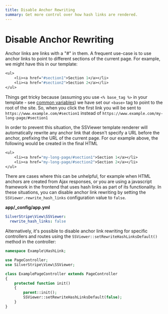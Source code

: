 ```yaml
---
title: Disable Anchor Rewriting
summary: Get more control over how hash links are rendered.
---
```


# Disable Anchor Rewriting

Anchor links are links with a "#" in them. A frequent use-case is to use anchor links to point to different sections of 
the current page.  For example, we might have this in our template:

```ss
<ul>
    <li><a href="#section1">Section 1</a></li>
    <li><a href="#section2">Section 2</a></li>
</ul>
```

Things get tricky because (assuming you use `<% base_tag %>` in your template - see [common variables](../common_variables/#base-tag)) we have set our `<base>` tag to point to the root of the site. So, when you click the
first link you will be sent to `https://www.example.com/#section1` instead of `https://www.example.com/my-long-page/#section1`

In order to prevent this situation, the SSViewer template renderer will automatically rewrite any anchor link that
doesn't specify a URL before the anchor, prefixing the URL of the current page.  For our example above, the following
would be created in the final HTML

```ss
<ul>
    <li><a href="my-long-page/#section1">Section 1</a></li>
    <li><a href="my-long-page/#section2">Section 2</a></li>
</ul>
```

There are cases where this can be unhelpful, for example when HTML anchors are created from Ajax responses, or you are using a javascript framework in the frontend that uses hash links as part of its functionality. In these
situations, you can disable anchor link rewriting by setting the `SSViewer.rewrite_hash_links` configuration value to 
`false`.

**app/_config/app.yml**

```yml
SilverStripe\View\SSViewer:
  rewrite_hash_links: false
```

Alternatively, it's possible to disable anchor link rewriting for specific controllers and routes using the `SSViewer::setRewriteHashLinksDefault()` method in the controller:

```php
namespace Example\HashLink;

use PageController;
use SilverStripe\View\SSViewer;

class ExamplePageController extends PageController
{
    protected function init()
    {
        parent::init();
        SSViewer::setRewriteHashLinksDefault(false);
    }
}
```
